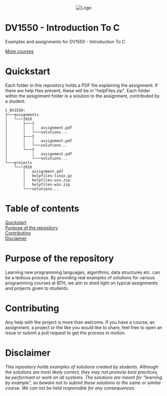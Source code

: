 <p align="center">
  <img alt="Logo" src="https://github.com/ProgrammingCoursesBTH/C_DV1550/raw/master/logo.png">
</p>

DV1550 - Introduction To C
======

Examples and assignments for DV1550 - Introduction To C

[More courses](https://github.com/ProgrammingCoursesBTH)

# Quickstart
<a name="quickstart"></a>

Each folder in this repository holds a PDF file explaining the assignment. If there are help files present, these will be in "helpFiles.zip". Each folder within the assignment folder is a solution to the assignment, contributed by a student.

```
C_DV1550:
├───assignments
│   └───2016
│       ├───1
│       │   │   assignment.pdf
│       │   └───solutions...
│       ├───2
│       │   │   assignment.pdf
│       │   └───solutions...
│       └───3
│           │   assignment.pdf
│           └───solutions...
└───projects
    └───2016
        │   assignment.pdf
        │   helpfiles-linux.gz
        │   helpfiles-osx.zip
        │   helpfiles-win.zip
        └───solutions...
```

# Table of contents

[Quickstart](#quickstart)<br/>
[Purpose of the repository]("#purpose")<br />
[Contributing](#contributing)<br/>
[Disclaimer](#disclaimer)

# Purpose of the repository
<a name="purpose"></a>

Learning new programming languages, algorithms, data structures etc. can be a tedious process. By providing real examples of solutions for various programming courses at BTH, we aim to shed light on typical assignments and projects given to students.

# Contributing
<a name="contributing"></a>

Any help with the project is more than welcome. If you have a course, an assignment, a project or the like you would like to share, feel free to open an issue or submit a pull request to get the process in motion.

# Disclaimer
<a name="disclaimer"></a>

_This repository holds examples of solutions created by students. Although the solutions are most likely correct, they may not promote best practices, be performant or work on all systems. The solutions are meant for "learning by example", so beware not to submit these solutions to the same or similar course. We can not be held responsible for any consequences._
